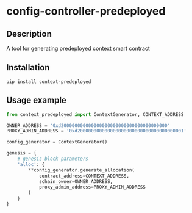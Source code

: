 # config-controller-predeployed

## Description

A tool for generating predeployed context smart contract

## Installation

```console
pip install context-predeployed
```

## Usage example

```python
from context_predeployed import ContextGenerator, CONTEXT_ADDRESS

OWNER_ADDRESS = '0xd200000000000000000000000000000000000000'
PROXY_ADMIN_ADDRESS = '0xd200000000000000000000000000000000000001'

config_generator = ContextGenerator()

genesis = {
    # genesis block parameters
    'alloc': {
        **config_generator.generate_allocation(
            contract_address=CONTEXT_ADDRESS,
            schain_owner=OWNER_ADDRESS,
            proxy_admin_address=PROXY_ADMIN_ADDRESS
        )
    }
}

```